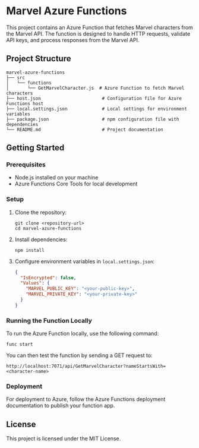 # Marvel Azure Functions

This project contains an Azure Function that fetches Marvel characters from the Marvel API. The function is designed to handle HTTP requests, validate API keys, and process responses from the Marvel API.

## Project Structure

```
marvel-azure-functions
├── src
│   └── functions
│       └── GetMarvelCharacter.js  # Azure Function to fetch Marvel characters
├── host.json                       # Configuration file for Azure Functions host
├── local.settings.json             # Local settings for environment variables
├── package.json                    # npm configuration file with dependencies
└── README.md                       # Project documentation
```

## Getting Started

### Prerequisites

- Node.js installed on your machine
- Azure Functions Core Tools for local development

### Setup

1. Clone the repository:
   ```
   git clone <repository-url>
   cd marvel-azure-functions
   ```

2. Install dependencies:
   ```
   npm install
   ```

3. Configure environment variables in `local.settings.json`:
   ```json
   {
     "IsEncrypted": false,
     "Values": {
       "MARVEL_PUBLIC_KEY": "<your-public-key>",
       "MARVEL_PRIVATE_KEY": "<your-private-key>"
     }
   }
   ```

### Running the Function Locally

To run the Azure Function locally, use the following command:
```
func start
```

You can then test the function by sending a GET request to:
```
http://localhost:7071/api/GetMarvelCharacter?nameStartsWith=<character-name>
```

### Deployment

For deployment to Azure, follow the Azure Functions deployment documentation to publish your function app.

## License

This project is licensed under the MIT License.